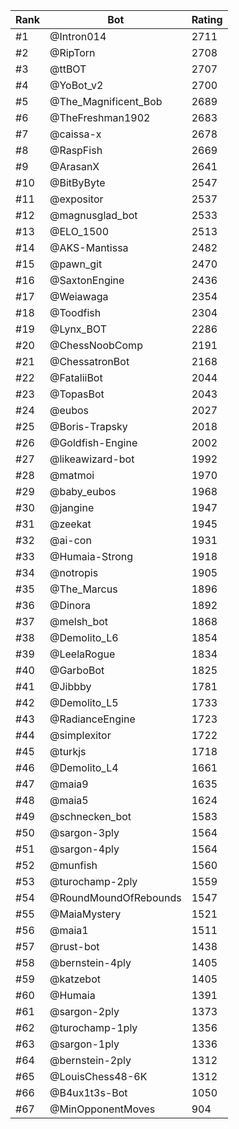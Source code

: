 Rank|Bot|Rating
---|---|---
#1|@Intron014|2711
#2|@RipTorn|2708
#3|@ttBOT|2707
#4|@YoBot_v2|2700
#5|@The_Magnificent_Bob|2689
#6|@TheFreshman1902|2683
#7|@caissa-x|2678
#8|@RaspFish|2669
#9|@ArasanX|2641
#10|@BitByByte|2547
#11|@expositor|2537
#12|@magnusglad_bot|2533
#13|@ELO_1500|2513
#14|@AKS-Mantissa|2482
#15|@pawn_git|2470
#16|@SaxtonEngine|2436
#17|@Weiawaga|2354
#18|@Toodfish|2304
#19|@Lynx_BOT|2286
#20|@ChessNoobComp|2191
#21|@ChessatronBot|2168
#22|@FataliiBot|2044
#23|@TopasBot|2043
#24|@eubos|2027
#25|@Boris-Trapsky|2018
#26|@Goldfish-Engine|2002
#27|@likeawizard-bot|1992
#28|@matmoi|1970
#29|@baby_eubos|1968
#30|@jangine|1947
#31|@zeekat|1945
#32|@ai-con|1931
#33|@Humaia-Strong|1918
#34|@notropis|1905
#35|@The_Marcus|1896
#36|@Dinora|1892
#37|@melsh_bot|1868
#38|@Demolito_L6|1854
#39|@LeelaRogue|1834
#40|@GarboBot|1825
#41|@Jibbby|1781
#42|@Demolito_L5|1733
#43|@RadianceEngine|1723
#44|@simplexitor|1722
#45|@turkjs|1718
#46|@Demolito_L4|1661
#47|@maia9|1635
#48|@maia5|1624
#49|@schnecken_bot|1583
#50|@sargon-3ply|1564
#51|@sargon-4ply|1564
#52|@munfish|1560
#53|@turochamp-2ply|1559
#54|@RoundMoundOfRebounds|1547
#55|@MaiaMystery|1521
#56|@maia1|1511
#57|@rust-bot|1438
#58|@bernstein-4ply|1405
#59|@katzebot|1405
#60|@Humaia|1391
#61|@sargon-2ply|1373
#62|@turochamp-1ply|1356
#63|@sargon-1ply|1336
#64|@bernstein-2ply|1312
#65|@LouisChess48-6K|1312
#66|@B4ux1t3s-Bot|1050
#67|@MinOpponentMoves|904
